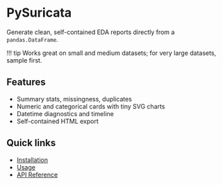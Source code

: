 # PySuricata

Generate clean, self-contained EDA reports directly from a `pandas.DataFrame`.

!!! tip
    Works great on small and medium datasets; for very large datasets, sample first.

## Features
- Summary stats, missingness, duplicates
- Numeric and categorical cards with tiny SVG charts
- Datetime diagnostics and timeline
- Self-contained HTML export

## Quick links
- [Installation](install.md)
- [Usage](usage.md)
- [API Reference](api.md)